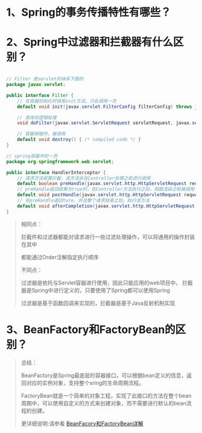 # 1、Spring的事务传播特性有哪些？


# 2、Spring中过滤器和拦截器有什么区别？
```java

// Filter 是servlet的体系下面的
package javax.servlet;

public interface Filter {
    // 在容器初始化时调用init方法，只会调用一次
    default void init(javax.servlet.FilterConfig filterConfig) throws javax.servlet.ServletException { /* compiled code */ }

    // 具体的逻辑处理
    void doFilter(javax.servlet.ServletRequest servletRequest, javax.servlet.ServletResponse servletResponse, javax.servlet.FilterChain filterChain) throws java.io.IOException, javax.servlet.ServletException;

    // 容器销毁时，被调用
    default void destroy() { /* compiled code */ }
}

// spring容器中的一员
package org.springframework.web.servlet;

public interface HandlerInterceptor {
    // 请求方法前置拦截，该方法会在Controller处理之前进行调用
    default boolean preHandle(javax.servlet.http.HttpServletRequest request, javax.servlet.http.HttpServletResponse response, java.lang.Object handler) throws java.lang.Exception { /* compiled code */ }
    // preHandle返回结果为true时，在Controller方法执行之后，视图渲染之前被调用
    default void postHandle(javax.servlet.http.HttpServletRequest request, javax.servlet.http.HttpServletResponse response, java.lang.Object handler, @org.springframework.lang.Nullable org.springframework.web.servlet.ModelAndView modelAndView) throws java.lang.Exception { /* compiled code */ }
    // 在preHandle返回ture，并且整个请求结束之后，执行该方法
    default void afterCompletion(javax.servlet.http.HttpServletRequest request, javax.servlet.http.HttpServletResponse response, java.lang.Object handler, @org.springframework.lang.Nullable java.lang.Exception ex) throws java.lang.Exception { /* compiled code */ }
}
```
> 相同点：
> 
> 拦截件和过滤器都能对请求进行一些过滤处理操作，可以将通用的操作封装在其中
> 
> 都能通过Order注解指定执行顺序
> 
> 不同点：
> 
> 过滤器是依托与Servlet容器进行使用，因此只能应用的web项目中，
> 拦截器是Spring中进行定义的，只要使用了Spring都可以使用Spring
> 
> 过滤器是基于函数回调来实现的，拦截器是基于Java反射机制实现
> 
# 3、BeanFactory和FactoryBean的区别？
> 总结：
> 
> BeanFactory是Spring最底层的容器接口，可以根据bean定义的信息，返回对应的实例对象，支持整个sring的生命周期流程。
> 
> FactoryBean就是一个简单的对象工程，实现了此接口的方法在整个bean周期中，可以使用自定义的方式来创建对象，而不需要进行默认的bean流程的创建。
> 
> 更详细说明:请参看
[BeanFacory和FactoryBean详解](https://github.com/hudongdong129/interview-bible/blob/main/Spring/BeanFactory%20and%20FactoryBean.md)
